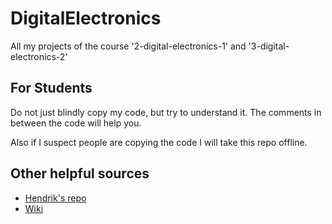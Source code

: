 # DigitalElectronics
All my projects of the course '2-digital-electronics-1' and '3-digital-electronics-2'

## For Students
Do not just blindly copy my code, but try to understand it. The comments in between the code will help you.

Also if I suspect people are copying the code I will take this repo offline.

## Other helpful sources
* [Hendrik's repo](https://github.com/Hendrik-Valcke/1-Digitale-Elektronica)
* [Wiki](https://github.com/WatcherWhale/DigitalElectronics/wiki)
